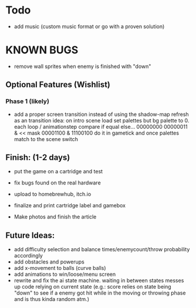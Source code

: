 # Todo
- add music (custom music format or go with a proven solution)

# KNOWN BUGS
- remove wall sprites when enemy is finished with "down"

## Optional Features (Wishlist)
### Phase 1 (likely)
- add a proper screen transition instead of using the shadow-map refresh as an transition
  idea: on intro scene load set palettes but bg palette to 0. each loop / animationstep compare if equal else...
    00000000
    00000011 &
     << mask
    00001100 &
    11100100
    do it in gametick and once palettes match to the scene switch


## Finish: (1-2 days)

- put the game on a cartridge and test
- fix bugs found on the real hardware
- upload to homebrewhub, itch.io

- finalize and print cartridge label and gamebox
- Make photos and finish the article

## Future Ideas:
- add difficulty selection and balance times/enemycount/throw probability accordingly
- add obstacles and powerups
- add x-movement to balls (curve balls)
- add animations to win/loose/menu screen
- rewrite and fix the ai state machine. waiting in between states messes up code relying on current state (e.g.: score relies on state being "down" to see if a enemy got hit while in the moving or throwing phase and is thus kinda random atm.)